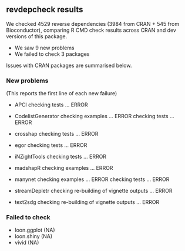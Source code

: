 ## revdepcheck results

We checked 4529 reverse dependencies (3984 from CRAN + 545 from Bioconductor), comparing R CMD check results across CRAN and dev versions of this package.

 * We saw 9 new problems
 * We failed to check 3 packages

Issues with CRAN packages are summarised below.

### New problems
(This reports the first line of each new failure)

* APCI
  checking tests ... ERROR

* CodelistGenerator
  checking examples ... ERROR
  checking tests ... ERROR

* crosshap
  checking tests ... ERROR

* egor
  checking tests ... ERROR

* iNZightTools
  checking tests ... ERROR

* madshapR
  checking examples ... ERROR

* manynet
  checking examples ... ERROR
  checking tests ... ERROR

* streamDepletr
  checking re-building of vignette outputs ... ERROR

* text2sdg
  checking re-building of vignette outputs ... ERROR

### Failed to check

* loon.ggplot (NA)
* loon.shiny  (NA)
* vivid       (NA)
